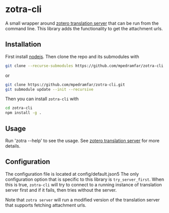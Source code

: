 # zotra-cli

A small wrapper around [zotero translation server](https://github.com/zotero/translation-server/) that can be run from the command line.
This library adds the functionality to get the attachment urls.

## Installation

First install [nodejs](https://nodejs.org/).
Then clone the repo and its submodules with
```bash
git clone --recurse-submodules https://github.com/mpedramfar/zotra-cli.git
```
or 
```bash
git clone https://github.com/mpedramfar/zotra-cli.git
git submodule update --init --recursive
```

Then you can install `zotra-cli` with
```bash
cd zotra-cli
npm install -g .
```

## Usage

Run 'zotra --help' to see the usage.
See [zotero translation server](https://github.com/zotero/translation-server/) for more details.

## Configuration

The configuration file is located at config/default.json5
The only configuration option that is specific to this library is `try_server_first`.
When this is true, `zotra-cli` will try to connect to a running instance of translation server first and if it fails, then tries without the server.

Note that `zotra server` will run a modified version of the translation server that supports fetching attachment urls.


